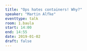 ```yaml
---
title: "Ops hates containers! Why?"
speaker: "Martin Alfke"
eventtype: talk
room: 1.baula
start: 14:00
end: 14:55
date: 2019-01-02
draft: false
---
```

